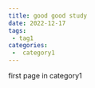 ```yaml
---
title: good good study
date: 2022-12-17
tags:
 - tag1
categories:
 -  category1
---
```


first page in category1